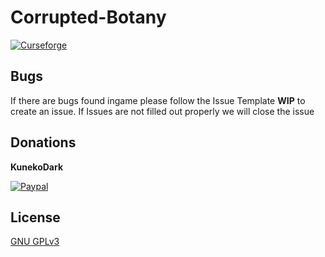 # Corrupted-Botany
[![Curseforge](https://img.shields.io/badge/Curseforge-Project%20page!-A54C2D.svg?longCache=true&style=for-the-badge)](https://www.curseforge.com/minecraft/mc-mods/corrupted-botany)
## Bugs
If there are bugs found ingame please follow the Issue Template **WIP** to create an issue.
If Issues are not filled out properly we will close the issue

## Donations
**KunekoDark** 

[![Paypal](https://img.shields.io/badge/Paypal-Donate-blue.svg?longCache=true&style=for-the-badge)](https://www.paypal.com/cgi-bin/webscr?return=https://www.curseforge.com/projects/403759&cn=Add+special+instructions+to+the+addon+author()&business=recallggs%40gmail.com&bn=PP-DonationsBF:btn_donateCC_LG.gif:NonHosted&cancel_return=https://www.curseforge.com/projects/403759&lc=US&item_name=Fallen+Stars+(from+curseforge.com)&cmd=_donations&rm=1&no_shipping=1&currency_code=USD)

## License
[GNU GPLv3](https://choosealicense.com/licenses/gpl-3.0/)
